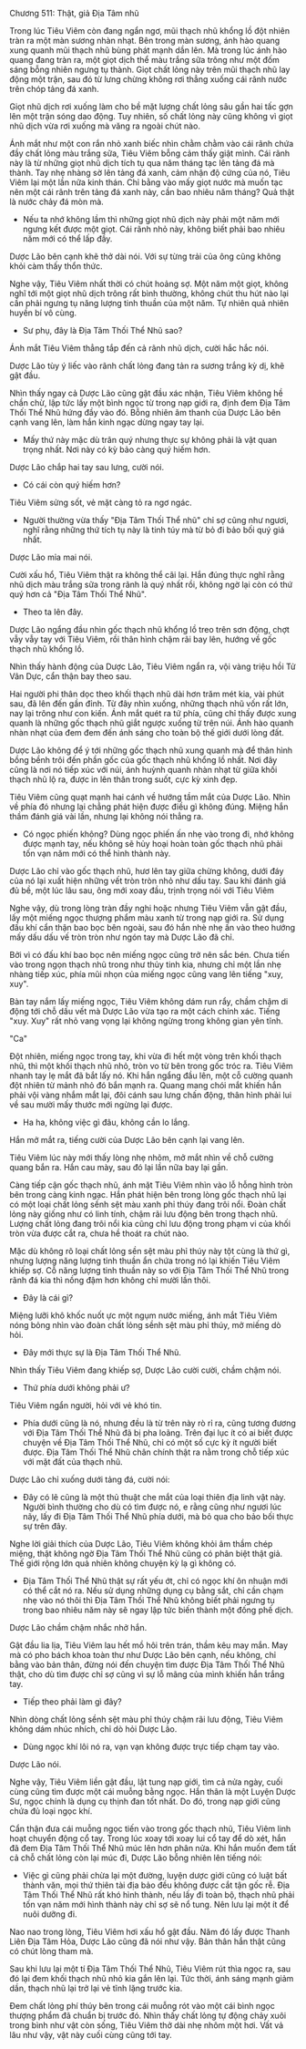 




Chương 511: Thật, giả Địa Tâm nhũ


Trong lúc Tiêu Viêm còn đang ngẩn ngơ, mũi thạch nhũ khổng lồ đột nhiên tràn ra một màn sương nhàn nhạt. Bên trong màn sương, ánh hào quang xung quanh mũi thạch nhũ bùng phát mạnh dần lên. Mà trong lúc ánh hào quang đang tràn ra, một giọt dịch thể màu trắng sữa trông như một đốm sáng bỗng nhiên ngưng tụ thành. Giọt chất lỏng này trên mũi thạch nhũ lay động một trận, sau đó từ lưng chừng không rơi thẳng xuống cái rãnh nước trên chóp tảng đá xanh.

Giọt nhũ dịch rơi xuống làm cho bề mặt lượng chất lỏng sâu gần hai tấc gợn lên một trận sóng dao động. Tuy nhiên, số chất lỏng này cũng không vì giọt nhũ dịch vừa rơi xuống mà văng ra ngoài chút nào.

Ánh mắt như một con rắn nhỏ xanh biếc nhìn chằm chằm vào cái rãnh chứa đầy chất lỏng màu trắng sữa, Tiêu Viêm bỗng cảm thấy giật mình. Cái rãnh này là từ những giọt nhũ dịch tích tụ qua năm tháng tạc lên tảng đá mà thành. Tay nhẹ nhàng sờ lên tảng đá xanh, cảm nhận độ cứng của nó, Tiêu Viêm lại một lần nữa kinh thán. Chỉ bằng vào mấy giọt nước mà muốn tạc nên một cái rãnh trên tảng đá xanh này, cần bao nhiêu năm tháng? Quả thật là nước chảy đá mòn mà.

- Nếu ta nhớ không lầm thì những giọt nhũ dịch này phải một năm mới ngưng kết được một giọt. Cái rãnh nhỏ này, không biết phải bao nhiêu năm mới có thể lấp đầy.

Dược Lão bên cạnh khẽ thở dài nói. Với sự từng trải của ông cũng không khỏi càm thấy thổn thức.

Nghe vậy, Tiêu Viêm nhất thời có chút hoảng sợ. Một năm một giọt, không nghĩ tới một giọt nhũ dịch trông rất bình thường, không chút thu hút nào lại cần phải ngưng tụ năng lượng tinh thuần của một năm. Tự nhiên quả nhiên huyền bí vô cùng.

- Sư phụ, đây là Địa Tâm Thối Thể Nhũ sao?

Ánh mắt Tiêu Viêm thẳng tắp đến cả rãnh nhũ dịch, cười hắc hắc nói.

Dược Lão tùy ý liếc vào rãnh chất lỏng đang tản ra sương trắng kỳ dị, khẽ gật đầu.

Nhìn thấy ngay cả Dược Lão cũng gật đầu xác nhận, Tiêu Viêm không hề chần chừ, lập tức lấy một bình ngọc từ trong nạp giới ra, định đem Địa Tâm Thối Thể Nhũ hứng đầy vào đó. Bỗng nhiên âm thanh của Dược Lão bên cạnh vang lên, làm hắn kinh ngạc dừng ngay tay lại.

- Mấy thứ này mặc dù trân quý nhưng thực sự không phải là vật quan trọng nhất. Nơi này có kỳ bảo càng quý hiếm hơn.

Dược Lão chắp hai tay sau lưng, cười nói.

- Có cái còn quý hiếm hơn?

Tiêu Viêm sửng sốt, vẻ mặt càng tỏ ra ngơ ngác.

- Người thường vừa thấy "Địa Tâm Thối Thể nhũ" chỉ sợ cũng như ngươi, nghĩ rằng những thứ tích tụ này là tinh túy mà từ bỏ đi bảo bối quý giá nhất.

Dược Lão mỉa mai nói.

Cười xấu hổ, Tiêu Viêm thật ra không thể cãi lại. Hắn đúng thực nghĩ rằng nhũ dịch màu trắng sữa trong rãnh là quý nhất rồi, không ngờ lại còn có thứ quý hơn cả "Địa Tâm Thối Thể Nhũ".

- Theo ta lên đây.

Dược Lão ngẩng đầu nhìn gốc thạch nhũ khổng lồ treo trên sơn động, chợt vẫy vẫy tay với Tiêu Viêm, rồi thân hình chậm rãi bay lên, hướng về gốc thạch nhũ khổng lồ.

Nhìn thấy hành động của Dược Lão, Tiêu Viêm ngẩn ra, vội vàng triệu hồi Tử Vân Dực, cẩn thận bay theo sau.

Hai người phi thân dọc theo khối thạch nhũ dài hơn trăm mét kia, vài phút sau, đã lên đến gần đỉnh. Từ đây nhìn xuống, những thạch nhũ vốn rất lớn, nay lại trông như con kiến. Ánh mắt quét ra tứ phía, cũng chỉ thấy được xung quanh là những gốc thạch nhũ giắt ngược xuống từ trên núi. Ánh hào quanh nhàn nhạt của đem đem đến ánh sáng cho toàn bộ thế giới dưới lòng đất.

Dược Lão không để ý tới những gốc thạch nhũ xung quanh mà để thân hình bồng bềnh trôi đến phần gốc của gốc thạch nhũ khổng lồ nhất. Nơi đây cũng là nơi nó tiếp xúc với núi, ánh huỳnh quanh nhàn nhạt từ giữa khối thạch nhũ lộ ra, được in lên thân trong suốt, cực kỳ xinh đẹp.

Tiêu Viêm cũng quạt mạnh hai cánh về hướng tầm mắt của Dược Lão. Nhìn về phía đó nhưng lại chẳng phát hiện được điều gì không đúng. Miệng hắn thầm đánh giá vài lần, nhưng lại không nói thẳng ra.

- Có ngọc phiến không? Dùng ngọc phiến ấn nhẹ vào trong đi, nhớ không được mạnh tay, nếu không sẽ hủy hoại hoàn toàn gốc thạch nhũ phải tốn vạn năm mới có thể hình thành này.

Dược Lão chỉ vào gốc thạch nhũ, hươ lên tay giữa chừng không, dưới đáy của nó lại xuất hiện những vết tròn tròn nhỏ như dấu tay. Sau khi đánh giá đủ bề, một lúc lâu sau, ông mới xoay đầu, trịnh trọng nói với Tiêu Viêm

Nghe vậy, dù trong lòng tràn đầy nghi hoặc nhưng Tiêu Viêm vẫn gật đầu, lấy một miếng ngọc thượng phẩm màu xanh từ trong nạp giới ra. Sử dụng đấu khí cẩn thận bao bọc bên ngoài, sau đó hắn nhè nhẹ ấn vào theo hướng mấy dấu dấu vế tròn tròn như ngón tay mà Dược Lão đã chỉ.

Bởi vì có đấu khí bao bọc nên miếng ngọc cũng trở nên sắc bén. Chưa tiến vào trong ngọn thạch nhũ trong như thủy tinh kia, nhưng chỉ một lần nhẹ nhàng tiếp xúc, phía mũi nhọn của miếng ngọc cũng vang lên tiếng "xuy, xuy".

Bàn tay nắm lấy miếng ngọc, Tiêu Viêm không dám run rẩy, chầm chậm di động tới chỗ dấu vết mà Dược Lão vừa tạo ra một cách chính xác. Tiếng "xuy. Xuy" rất nhỏ vang vọng lại không ngừng trong không gian yên tĩnh.

"Ca"

Đột nhiên, miếng ngọc trong tay, khi vừa đi hết một vòng trên khối thạch nhũ, thì một khối thạch nhũ nhỏ, tròn vo từ bên trong gốc tróc ra. Tiêu Viêm nhanh tay lẹ mắt đã bắt lấy nó. Khi hắn ngẩng đầu lên, một cỗ cường quanh đột nhiên từ mảnh nhỏ đó bắn mạnh ra. Quang mang chói mắt khiến hắn phải vội vàng nhắm mắt lại, đôi cánh sau lưng chấn động, thân hình phải lui về sau mười mấy thước mới ngừng lại được.

- Ha ha, không việc gì đâu, không cần lo lắng.

Hắn mở mắt ra, tiếng cười của Dược Lão bên cạnh lại vang lên.

Tiêu Viêm lúc này mới thấy lòng nhẹ nhõm, mở mắt nhìn về chỗ cường quang bắn ra. Hắn cau mày, sau đó lại lần nữa bay lại gần.

Càng tiếp cận gốc thạch nhũ, ánh mặt Tiêu Viêm nhìn vào lỗ hỗng hình tròn bên trong càng kinh ngạc. Hắn phát hiện bên trong lòng gốc thạch nhũ lại có một loại chất lỏng sềnh sệt màu xanh phỉ thúy đang trôi nổi. Đoàn chất lỏng này giống như có linh tính, chậm rãi lưu động bên trong thạch nhũ. Lượng chất lỏng đang trôi nổi kia cũng chỉ lưu động trong phạm vi của khối tròn vừa được cắt ra, chưa hề thoát ra chút nào.

Mặc dù không rõ loại chất lỏng sền sệt màu phỉ thúy này tột cùng là thứ gì, nhưng lượng năng lượng tinh thuần ẩn chứa trong nó lại khiến Tiêu Viêm khiếp sợ. Cỗ năng lượng tinh thuần này so với Địa Tâm Thối Thể Nhũ trong rãnh đá kia thì nồng đậm hơn không chỉ mười lần thôi.

- Đây là cái gì?

Miệng lưỡi khô khốc nuốt ực một ngụm nước miếng, ánh mắt Tiêu Viêm nóng bỏng nhìn vào đoàn chất lỏng sềnh sệt màu phỉ thúy, mở miếng dò hỏi.

- Đây mới thực sự là Địa Tâm Thối Thể Nhũ.

Nhìn thấy Tiêu Viêm đang khiếp sợ, Dược Lão cười cười, chầm chậm nói.

- Thứ phía dưới không phải ư?

Tiêu Viêm ngẩn người, hỏi với vẻ khó tin.

- Phía dưới cũng là nó, nhưng đều là từ trên này rò rỉ ra, cũng tương đương với Địa Tâm Thối Thể Nhũ đã bị pha loãng. Trên đại lục ít có ai biết được chuyện về Địa Tâm Thối Thể Nhũ, chỉ có một số cực kỳ ít người biết được. Địa Tâm Thối Thể Nhũ chân chính thật ra nằm trong chỗ tiếp xúc với mặt đất của thạch nhũ.

Dược Lão chỉ xuống dưới tảng đá, cười nói:

- Đây có lẽ cũng là một thủ thuật che mắt của loại thiên địa linh vật này. Người bình thường cho dù có tìm được nó, e rằng cũng như ngươi lúc nãy, lấy đi Địa Tâm Thối Thể Nhũ phía dưới, mà bỏ qua cho bảo bối thực sự trên đây.

Nghe lời giải thích của Dược Lão, Tiêu Viêm không khỏi âm thầm chép miệng, thật không ngờ Địa Tâm Thối Thể Nhũ cũng có phân biệt thật giả. Thế giới rộng lớn quả nhiên không chuyện kỳ lạ gì không có.

- Địa Tâm Thối Thể Nhũ thật sự rất yếu ớt, chỉ có ngọc khí ôn nhuận mới có thể cắt nó ra. Nếu sử dụng những dụng cụ bằng sắt, chỉ cần chạm nhẹ vào nó thôi thì Địa Tâm Thối Thể Nhũ không biết phải ngưng tụ trong bao nhiêu năm này sẽ ngay lập tức biến thành một đống phế dịch.

Dược Lão chầm chậm nhắc nhở hắn.

Gật đầu lia lịa, Tiêu Viêm lau hết mồ hôi trên trán, thầm kêu may mắn. May mà có pho bách khoa toàn thư như Dược Lão bên cạnh, nếu không, chỉ bằng vào bản thân, đừng nói đến chuyện tìm được Địa Tâm Thối Thể Nhũ thật, cho dù tìm được chỉ sợ cũng vì sự lỗ mãng của mình khiến hắn trắng tay.

- Tiếp theo phải làm gì đây?

Nhìn dòng chất lỏng sềnh sệt màu phỉ thúy chậm rãi lưu động, Tiêu Viêm không dám nhúc nhích, chỉ dò hỏi Dược Lão.

- Dùng ngọc khí lôi nó ra, vạn vạn không được trực tiếp chạm tay vào.

Dược Lão nói.

Nghe vậy, Tiêu Viêm liền gật đầu, lật tung nạp giới, tìm cả nửa ngày, cuối cùng cũng tìm được một cái muỗng bằng ngọc. Hắn thân là một Luyện Dược Sư, ngọc chính là dụng cụ thịnh đan tốt nhất. Do đó, trong nạp giới cũng chứa đủ loại ngọc khí.

Cẩn thận đưa cái muỗng ngọc tiến vào trong gốc thạch nhũ, Tiêu Viêm linh hoạt chuyển động cổ tay. Trong lúc xoay tới xoay lui cổ tay để dò xét, hắn đã đem Địa Tâm Thối Thể Nhũ múc lên hơn phân nửa. Khi hắn muốn đem tất cả chỗ chất lỏng còn lại múc đi, Dược Lão bỗng nhiên lên tiếng nói:

- Việc gì cũng phải chừa lại một đường, luyện dược giới cũng có luật bất thành văn, mọi thứ thiên tài địa bảo đều không được cắt tận gốc rễ. Địa Tâm Thối Thể Nhũ rất khó hình thành, nếu lấy đi toàn bộ, thạch nhũ phải tốn vạn năm mới hình thành này chỉ sợ sẽ nổ tung. Nên lưu lại một ít để nuôi dưỡng đi.

Nao nao trong lòng, Tiêu Viêm hơi xấu hổ gật đầu. Năm đó lấy được Thanh Liên Địa Tâm Hỏa, Dược Lão cũng đã nói như vậy. Bản thân hắn thật cũng có chút lòng tham mà.

Sau khi lưu lại một tí Địa Tâm Thối Thể Nhũ, Tiêu Viêm rút thìa ngọc ra, sau đó lại đem khối thạch nhũ nhỏ kia gắn lên lại. Tức thời, ánh sáng mạnh giảm dần, thạch nhũ lại trở lại vẻ tĩnh lặng trước kia.

Đem chất lỏng phí thúy bên trong cái muỗng rót vào một cái bình ngọc thượng phẩm đã chuẩn bị trước đó. Nhìn thấy chất lỏng tự động chảy xuôi trong bình như vật còn sống, Tiêu Viêm thở dài nhẹ nhõm một hơi. Vất vả lâu như vậy, vật này cuối cùng cũng tới tay.




